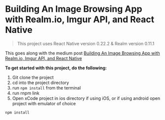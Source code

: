 # Building An Image Browsing App with Realm.io, Imgur API, and React Native

> This project uses React Native version 0.22.2 & Realm version 0.11.1

This goes along with the medium post [Building An Image Browsing App with Realm.io, Imgur API, and React Native](https://medium.com/@dabit3/building-an-image-browsing-app-with-realm-io-imgur-api-and-react-native-331b00297906#.l165qijsm)

**To get started with this project, do the following:**

1. Git clone the project
2. cd into the project directory
3. run `npm install` from the terminal
4. run rnpm link
5. Open xCode project in ios directory if using iOS, or if using android open project with emulator of choice

```
npm install
```